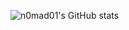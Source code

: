 <!--
### Hi there 👋

**n0mad01/n0mad01** is a ✨ _special_ ✨ repository because its `README.md` (this file) appears on your GitHub profile.

Here are some ideas to get you started:

- 🔭 I’m currently working on ...
- 🌱 I’m currently learning ...
- 👯 I’m looking to collaborate on ...
- 🤔 I’m looking for help with ...
- 💬 Ask me about ...
- 📫 How to reach me: ...
- 😄 Pronouns: ...
- ⚡ Fun fact: ...

-->


![n0mad01's GitHub stats](https://github-readme-stats.vercel.app/api?username=n0mad01&show_icons=true&theme=default_repocard)
